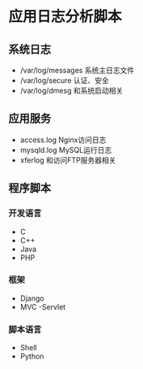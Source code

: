 # 应用日志分析脚本

## 系统日志

- /var/log/messages    系统主日志文件
- /var/log/secure      认证、安全
- /var/log/dmesg       和系统启动相关

## 应用服务

- access.log           Nginx访问日志
- mysqld.log           MySQL运行日志
- xferlog              和访问FTP服务器相关

## 程序脚本

### 开发语言

- C
- C++
- Java
- PHP

### 框架

- Django
- MVC
-Servlet

### 脚本语言

- Shell
- Python

